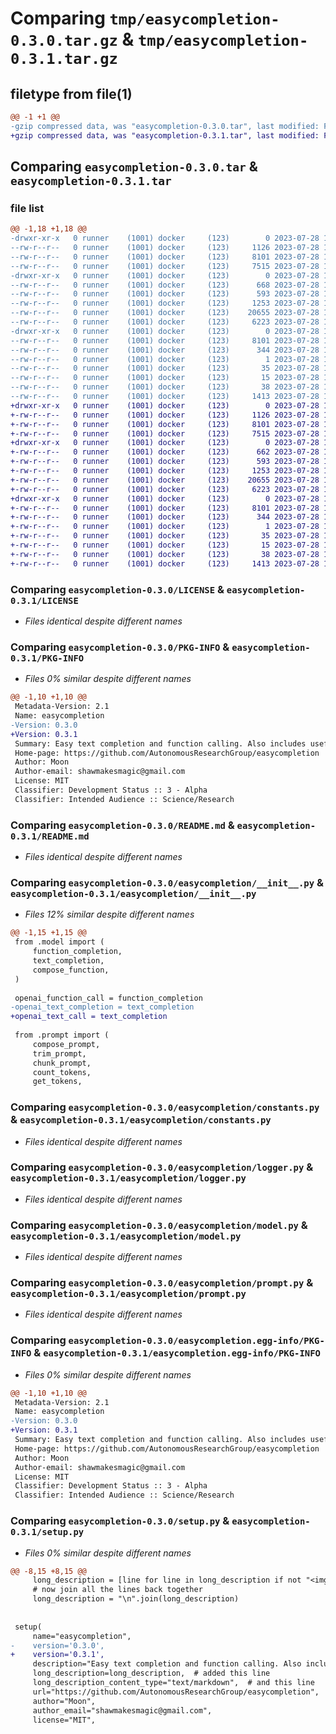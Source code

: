 # Comparing `tmp/easycompletion-0.3.0.tar.gz` & `tmp/easycompletion-0.3.1.tar.gz`

## filetype from file(1)

```diff
@@ -1 +1 @@
-gzip compressed data, was "easycompletion-0.3.0.tar", last modified: Fri Jul 28 15:34:13 2023, max compression
+gzip compressed data, was "easycompletion-0.3.1.tar", last modified: Fri Jul 28 16:29:13 2023, max compression
```

## Comparing `easycompletion-0.3.0.tar` & `easycompletion-0.3.1.tar`

### file list

```diff
@@ -1,18 +1,18 @@
-drwxr-xr-x   0 runner    (1001) docker     (123)        0 2023-07-28 15:34:13.468891 easycompletion-0.3.0/
--rw-r--r--   0 runner    (1001) docker     (123)     1126 2023-07-28 15:34:01.000000 easycompletion-0.3.0/LICENSE
--rw-r--r--   0 runner    (1001) docker     (123)     8101 2023-07-28 15:34:13.468891 easycompletion-0.3.0/PKG-INFO
--rw-r--r--   0 runner    (1001) docker     (123)     7515 2023-07-28 15:34:01.000000 easycompletion-0.3.0/README.md
-drwxr-xr-x   0 runner    (1001) docker     (123)        0 2023-07-28 15:34:13.468891 easycompletion-0.3.0/easycompletion/
--rw-r--r--   0 runner    (1001) docker     (123)      668 2023-07-28 15:34:01.000000 easycompletion-0.3.0/easycompletion/__init__.py
--rw-r--r--   0 runner    (1001) docker     (123)      593 2023-07-28 15:34:01.000000 easycompletion-0.3.0/easycompletion/constants.py
--rw-r--r--   0 runner    (1001) docker     (123)     1253 2023-07-28 15:34:01.000000 easycompletion-0.3.0/easycompletion/logger.py
--rw-r--r--   0 runner    (1001) docker     (123)    20655 2023-07-28 15:34:01.000000 easycompletion-0.3.0/easycompletion/model.py
--rw-r--r--   0 runner    (1001) docker     (123)     6223 2023-07-28 15:34:01.000000 easycompletion-0.3.0/easycompletion/prompt.py
-drwxr-xr-x   0 runner    (1001) docker     (123)        0 2023-07-28 15:34:13.468891 easycompletion-0.3.0/easycompletion.egg-info/
--rw-r--r--   0 runner    (1001) docker     (123)     8101 2023-07-28 15:34:13.000000 easycompletion-0.3.0/easycompletion.egg-info/PKG-INFO
--rw-r--r--   0 runner    (1001) docker     (123)      344 2023-07-28 15:34:13.000000 easycompletion-0.3.0/easycompletion.egg-info/SOURCES.txt
--rw-r--r--   0 runner    (1001) docker     (123)        1 2023-07-28 15:34:13.000000 easycompletion-0.3.0/easycompletion.egg-info/dependency_links.txt
--rw-r--r--   0 runner    (1001) docker     (123)       35 2023-07-28 15:34:13.000000 easycompletion-0.3.0/easycompletion.egg-info/requires.txt
--rw-r--r--   0 runner    (1001) docker     (123)       15 2023-07-28 15:34:13.000000 easycompletion-0.3.0/easycompletion.egg-info/top_level.txt
--rw-r--r--   0 runner    (1001) docker     (123)       38 2023-07-28 15:34:13.468891 easycompletion-0.3.0/setup.cfg
--rw-r--r--   0 runner    (1001) docker     (123)     1413 2023-07-28 15:34:01.000000 easycompletion-0.3.0/setup.py
+drwxr-xr-x   0 runner    (1001) docker     (123)        0 2023-07-28 16:29:13.062634 easycompletion-0.3.1/
+-rw-r--r--   0 runner    (1001) docker     (123)     1126 2023-07-28 16:29:01.000000 easycompletion-0.3.1/LICENSE
+-rw-r--r--   0 runner    (1001) docker     (123)     8101 2023-07-28 16:29:13.062634 easycompletion-0.3.1/PKG-INFO
+-rw-r--r--   0 runner    (1001) docker     (123)     7515 2023-07-28 16:29:01.000000 easycompletion-0.3.1/README.md
+drwxr-xr-x   0 runner    (1001) docker     (123)        0 2023-07-28 16:29:13.062634 easycompletion-0.3.1/easycompletion/
+-rw-r--r--   0 runner    (1001) docker     (123)      662 2023-07-28 16:29:01.000000 easycompletion-0.3.1/easycompletion/__init__.py
+-rw-r--r--   0 runner    (1001) docker     (123)      593 2023-07-28 16:29:01.000000 easycompletion-0.3.1/easycompletion/constants.py
+-rw-r--r--   0 runner    (1001) docker     (123)     1253 2023-07-28 16:29:01.000000 easycompletion-0.3.1/easycompletion/logger.py
+-rw-r--r--   0 runner    (1001) docker     (123)    20655 2023-07-28 16:29:01.000000 easycompletion-0.3.1/easycompletion/model.py
+-rw-r--r--   0 runner    (1001) docker     (123)     6223 2023-07-28 16:29:01.000000 easycompletion-0.3.1/easycompletion/prompt.py
+drwxr-xr-x   0 runner    (1001) docker     (123)        0 2023-07-28 16:29:13.062634 easycompletion-0.3.1/easycompletion.egg-info/
+-rw-r--r--   0 runner    (1001) docker     (123)     8101 2023-07-28 16:29:13.000000 easycompletion-0.3.1/easycompletion.egg-info/PKG-INFO
+-rw-r--r--   0 runner    (1001) docker     (123)      344 2023-07-28 16:29:13.000000 easycompletion-0.3.1/easycompletion.egg-info/SOURCES.txt
+-rw-r--r--   0 runner    (1001) docker     (123)        1 2023-07-28 16:29:13.000000 easycompletion-0.3.1/easycompletion.egg-info/dependency_links.txt
+-rw-r--r--   0 runner    (1001) docker     (123)       35 2023-07-28 16:29:13.000000 easycompletion-0.3.1/easycompletion.egg-info/requires.txt
+-rw-r--r--   0 runner    (1001) docker     (123)       15 2023-07-28 16:29:13.000000 easycompletion-0.3.1/easycompletion.egg-info/top_level.txt
+-rw-r--r--   0 runner    (1001) docker     (123)       38 2023-07-28 16:29:13.062634 easycompletion-0.3.1/setup.cfg
+-rw-r--r--   0 runner    (1001) docker     (123)     1413 2023-07-28 16:29:01.000000 easycompletion-0.3.1/setup.py
```

### Comparing `easycompletion-0.3.0/LICENSE` & `easycompletion-0.3.1/LICENSE`

 * *Files identical despite different names*

### Comparing `easycompletion-0.3.0/PKG-INFO` & `easycompletion-0.3.1/PKG-INFO`

 * *Files 0% similar despite different names*

```diff
@@ -1,10 +1,10 @@
 Metadata-Version: 2.1
 Name: easycompletion
-Version: 0.3.0
+Version: 0.3.1
 Summary: Easy text completion and function calling. Also includes useful utilities for counting tokens, composing prompts and trimming them to fit within the token limit.
 Home-page: https://github.com/AutonomousResearchGroup/easycompletion
 Author: Moon
 Author-email: shawmakesmagic@gmail.com
 License: MIT
 Classifier: Development Status :: 3 - Alpha
 Classifier: Intended Audience :: Science/Research
```

### Comparing `easycompletion-0.3.0/README.md` & `easycompletion-0.3.1/README.md`

 * *Files identical despite different names*

### Comparing `easycompletion-0.3.0/easycompletion/__init__.py` & `easycompletion-0.3.1/easycompletion/__init__.py`

 * *Files 12% similar despite different names*

```diff
@@ -1,15 +1,15 @@
 from .model import (
     function_completion,
     text_completion,
     compose_function,
 )
 
 openai_function_call = function_completion
-openai_text_completion = text_completion
+openai_text_call = text_completion
 
 from .prompt import (
     compose_prompt,
     trim_prompt,
     chunk_prompt,
     count_tokens,
     get_tokens,
```

### Comparing `easycompletion-0.3.0/easycompletion/constants.py` & `easycompletion-0.3.1/easycompletion/constants.py`

 * *Files identical despite different names*

### Comparing `easycompletion-0.3.0/easycompletion/logger.py` & `easycompletion-0.3.1/easycompletion/logger.py`

 * *Files identical despite different names*

### Comparing `easycompletion-0.3.0/easycompletion/model.py` & `easycompletion-0.3.1/easycompletion/model.py`

 * *Files identical despite different names*

### Comparing `easycompletion-0.3.0/easycompletion/prompt.py` & `easycompletion-0.3.1/easycompletion/prompt.py`

 * *Files identical despite different names*

### Comparing `easycompletion-0.3.0/easycompletion.egg-info/PKG-INFO` & `easycompletion-0.3.1/easycompletion.egg-info/PKG-INFO`

 * *Files 0% similar despite different names*

```diff
@@ -1,10 +1,10 @@
 Metadata-Version: 2.1
 Name: easycompletion
-Version: 0.3.0
+Version: 0.3.1
 Summary: Easy text completion and function calling. Also includes useful utilities for counting tokens, composing prompts and trimming them to fit within the token limit.
 Home-page: https://github.com/AutonomousResearchGroup/easycompletion
 Author: Moon
 Author-email: shawmakesmagic@gmail.com
 License: MIT
 Classifier: Development Status :: 3 - Alpha
 Classifier: Intended Audience :: Science/Research
```

### Comparing `easycompletion-0.3.0/setup.py` & `easycompletion-0.3.1/setup.py`

 * *Files 0% similar despite different names*

```diff
@@ -8,15 +8,15 @@
     long_description = [line for line in long_description if not "<img" in line]
     # now join all the lines back together
     long_description = "\n".join(long_description)
 
 
 setup(
     name="easycompletion",
-    version='0.3.0',
+    version='0.3.1',
     description="Easy text completion and function calling. Also includes useful utilities for counting tokens, composing prompts and trimming them to fit within the token limit.",
     long_description=long_description,  # added this line
     long_description_content_type="text/markdown",  # and this line
     url="https://github.com/AutonomousResearchGroup/easycompletion",
     author="Moon",
     author_email="shawmakesmagic@gmail.com",
     license="MIT",
```

